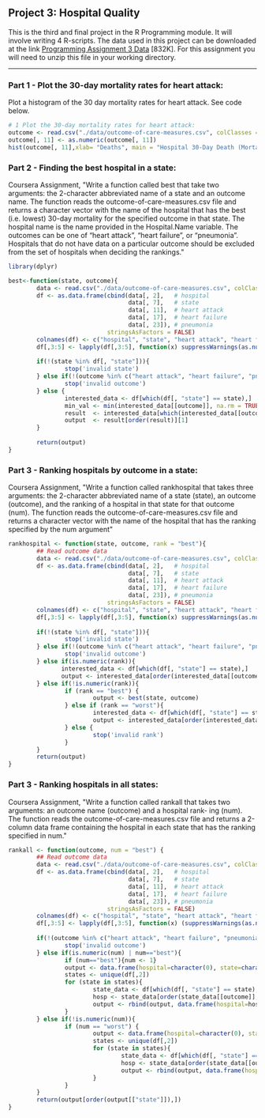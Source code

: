 ## Project 3: Hospital Quality

This is the third and final project in the R Programming module. It will involve writing 4 R-scripts. The data used in this project can be downloaded at the link [Programming Assignment 3  Data](https://d396qusza40orc.cloudfront.net/rprog%2Fdata%2FProgAssignment3-data.zip) [832K]. For this assignment you will need to unzip this file in your working directory.

<hr/>

### Part 1 - Plot the 30-day mortality rates for heart attack:

Plot a histogram of the 30 day mortality rates for heart attack. See code below. 

```r
# 1 Plot the 30-day mortality rates for heart attack:
outcome <- read.csv("./data/outcome-of-care-measures.csv", colClasses = "character")
outcome[, 11] <- as.numeric(outcome[, 11])
hist(outcome[, 11],xlab= "Deaths", main = "Hospital 30-Day Death (Mortality) Rates from Heart Attack")
```

### Part 2 - Finding the best hospital in a state:

Coursera Assignment, "Write a function called best that take two arguments: the 2-character abbreviated name of a state and an outcome name. The function reads the outcome-of-care-measures.csv file and returns a character vector with the name of the hospital that has the best (i.e. lowest) 30-day mortality for the specified outcome in that state. The hospital name is the name provided in the Hospital.Name variable. The outcomes can be one of “heart attack”, “heart failure”, or “pneumonia”. Hospitals that do not have data on a particular outcome should be excluded from the set of hospitals when deciding the rankings."

```r
library(dplyr)

best<-function(state, outcome){
        data <- read.csv("./data/outcome-of-care-measures.csv", colClasses = "character",header=TRUE)
        df <- as.data.frame(cbind(data[, 2],   # hospital
                                  data[, 7],   # state
                                  data[, 11],  # heart attack
                                  data[, 17],  # heart failure
                                  data[, 23]), # pneumonia
                            stringsAsFactors = FALSE)
        colnames(df) <- c("hospital", "state", "heart attack", "heart failure", "pneumonia")
        df[,3:5] <- lapply(df[,3:5], function(x) suppressWarnings(as.numeric(x)))
        
        if(!(state %in% df[, "state"])){
                stop('invalid state')
        } else if(!(outcome %in% c("heart attack", "heart failure", "pneumonia"))){
                stop('invalid outcome')
        } else {
                interested_data <- df[which(df[, "state"] == state),]
                min_val <- min(interested_data[[outcome]], na.rm = TRUE)
                result  <- interested_data[which(interested_data[[outcome]] == min_val),][,'hospital']
                output  <- result[order(result)][1]
        }
        
        return(output)
}
```

### Part 3 - Ranking hospitals by outcome in a state:

Coursera Assignment, "Write a function called rankhospital that takes three arguments: the 2-character abbreviated name of a state (state), an outcome (outcome), and the ranking of a hospital in that state for that outcome (num). The function reads the outcome-of-care-measures.csv file and returns a character vector with the name of the hospital that has the ranking specified by the num argument"

```r
rankhospital <- function(state, outcome, rank = "best"){
        ## Read outcome data
        data <- read.csv("./data/outcome-of-care-measures.csv", colClasses = "character",header=TRUE)
        df <- as.data.frame(cbind(data[, 2],   # hospital
                                  data[, 7],   # state
                                  data[, 11],  # heart attack
                                  data[, 17],  # heart failure
                                  data[, 23]), # pneumonia
                            stringsAsFactors = FALSE)
        colnames(df) <- c("hospital", "state", "heart attack", "heart failure", "pneumonia")
        df[,3:5] <- lapply(df[,3:5], function(x) suppressWarnings(as.numeric(x)))
        
        if(!(state %in% df[, "state"])){
                stop('invalid state')
        } else if(!(outcome %in% c("heart attack", "heart failure", "pneumonia"))){
                stop('invalid outcome')
        } else if(is.numeric(rank)){
               interested_data <- df[which(df[, "state"] == state),]
               output <- interested_data[order(interested_data[[outcome]],interested_data[["hospital"]]),][,"hospital"][rank]
        } else if(!is.numeric(rank)){
                if (rank == "best") {
                        output <- best(state, outcome)
                } else if (rank == "worst"){
                        interested_data <- df[which(df[, "state"] == state),]
                        output <- interested_data[order(interested_data[[outcome]],interested_data[["hospital"]], decreasing = TRUE),][,"hospital"][1]
                } else {
                        stop('invalid rank')
                }
        }
        return(output)
}
```

### Part 3 - Ranking hospitals in all states:

Coursera Assignment, "Write a function called rankall that takes two arguments: an outcome name (outcome) and a hospital rank- ing (num). The function reads the outcome-of-care-measures.csv file and returns a 2-column data frame containing the hospital in each state that has the ranking specified in num."

```r
rankall <- function(outcome, num = "best") {
        ## Read outcome data
        data <- read.csv("./data/outcome-of-care-measures.csv", colClasses = "character",header=TRUE)
        df <- as.data.frame(cbind(data[, 2],   # hospital
                                  data[, 7],   # state
                                  data[, 11],  # heart attack
                                  data[, 17],  # heart failure
                                  data[, 23]), # pneumonia
                            stringsAsFactors = FALSE)
        colnames(df) <- c("hospital", "state", "heart attack", "heart failure", "pneumonia")
        df[,3:5] <- lapply(df[,3:5], function(x) (suppressWarnings(as.numeric(x))))
        
        if(!(outcome %in% c("heart attack", "heart failure", "pneumonia"))){
                stop('invalid outcome')
        } else if(is.numeric(num) | num=="best"){
                if (num=="best"){num <- 1}
                output <- data.frame(hospital=character(0), state=character(0))
                states <- unique(df[,2])
                for (state in states){
                        state_data <- df[which(df[, "state"] == state),]
                        hosp <- state_data[order(state_data[[outcome]],state_data[["hospital"]]),][,"hospital"][num]
                        output <- rbind(output, data.frame(hospital=hosp, state=state))
                }
        } else if(!is.numeric(num)){
                if (num == "worst") {
                        output <- data.frame(hospital=character(0), state=character(0))
                        states <- unique(df[,2])
                        for (state in states){
                                state_data <- df[which(df[, "state"] == state),]
                                hosp <- state_data[order(state_data[[outcome]],state_data[["hospital"]],decreasing = TRUE),][,"hospital"][1]
                                output <- rbind(output, data.frame(hospital=hosp, state=state))
                        }
                }
        }
        return(output[order(output[["state"]]),])
}
```












